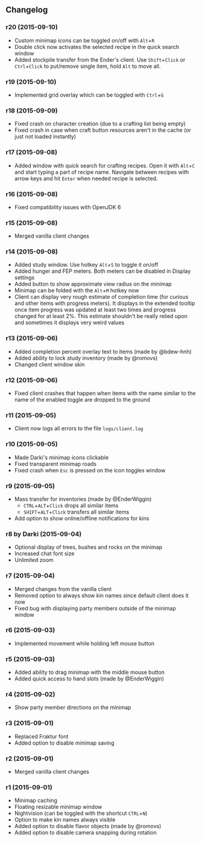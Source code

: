 ## Changelog

### r20 (2015-09-10)

- Custom minimap icons can be toggled on/off with `Alt`+`R`
- Double click now activates the selected recipe in the quick search window
- Added stockpile transfer from the Ender's client. Use `Shift`+`Click` or `Ctrl`+`Click` to put/remove single item, hold `Alt` to move all.

### r19 (2015-09-10)

- Implemented grid overlay which can be toggled with `Ctrl`+`G`

### r18 (2015-09-09)

- Fixed crash on character creation (due to a crafting list being empty)
- Fixed crash in case when craft button resources aren't in the cache (or just not loaded instantly)

### r17 (2015-09-08)

- Added window with quick search for crafting recipes. Open it with `Alt`+`C` and start typing a part of recipe name. Navigate between recipes with arrow keys and hit `Enter` when needed recipe is selected.

### r16 (2015-09-08)

- Fixed compatibility issues with OpenJDK 6

### r15 (2015-09-08)

- Merged vanilla client changes

### r14 (2015-09-08)

- Added study window. Use hotkey `Alt`+`S` to toggle it on/off
- Added hunger and FEP meters. Both meters can be disabled in Display settings
- Added button to show approximate view radius on the minimap
- Minimap can be folded with the `Alt`+`M` hotkey now
- Client can display very rough estimate of completion time (for curious and other items with progress meters). It displays in the extended tooltip once item progress was updated at least two times and progress changed for at least 2%. This estimate shouldn't be really relied upon and  sometimes it displays very weird values

### r13 (2015-09-06)

- Added completion percent overlay text to items (made by @bdew-hnh)
- Added ability to lock study inventory (made by @romovs)
- Changed client window skin

### r12 (2015-09-06)

- Fixed client crashes that happen when items with the name similar to the name of the enabled toggle are dropped to the ground

### r11 (2015-09-05)

- Client now logs all errors to the file `logs/client.log` 

### r10 (2015-09-05)

- Made Darki's minimap icons clickable
- Fixed transparent minimap roads
- Fixed crash when `Esc` is pressed on the icon toggles window

### r9 (2015-09-05)

- Mass transfer for inventories (made by @EnderWiggin)
  - `CTRL`+`ALT`+`Click` drops all similar items
  - `SHIFT`+`ALT`+`Click` transfers all similar items
- Add option to show online/offline notifications for kins

### r8 by Darki (2015-09-04) 

- Optional display of trees, bushes and rocks on the minimap
- Increased chat font size
- Unlimited zoom

### r7 (2015-09-04)

- Merged changes from the vanilla client
- Removed option to always show kin names since default client does it now
- Fixed bug with displaying party members outside of the minimap window

### r6 (2015-09-03)

- Implemented movement while holding left mouse button

### r5 (2015-09-03)

- Added ability to drag minimap with the middle mouse button
- Added quick access to hand slots (made by @EnderWiggin)

### r4 (2015-09-02)

- Show party member directions on the minimap

### r3 (2015-09-01)

- Replaced Fraktur font
- Added option to disable minimap saving

### r2 (2015-09-01)

- Merged vanilla client changes

### r1 (2015-09-01)

- Minimap caching
- Floating resizable minimap window
- Nightvision (can be toggled with the shortcut `CTRL`+`N`)
- Option to make kin names always visible
- Added option to disable flavor objects (made by @romovs)
- Added option to disable camera snapping during rotation